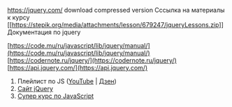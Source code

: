 https://jquery.com/
download compressed version
Cссылка на материалы к курсу
[[https://stepik.org/media/attachments/lesson/679247/jqueryLessons.zip]]
Документация по jquery

[https://code.mu/ru/javascript/lib/jquery/manual/](https://code.mu/ru/javascript/lib/jquery/manual/)
[https://codernote.ru/jquery/](https://codernote.ru/jquery/)
[https://api.jquery.com/](https://api.jquery.com/)

1. Плейлист по JS ([YouTube](https://www.youtube.com/playlist?list=PLuY6eeDuleINoCQtGZsMoVVCSgEH7gKQ5) | [Дзен](https://dzen.ru/suite/d4f334d9-738c-4a36-bcdb-bfd619e23ee8))
2. [Сайт jQuery](https://jquery.com/)
3. [Супер курс по JavaScript](https://stepik.org/113653)
